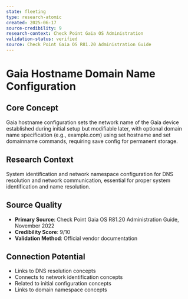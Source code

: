 ```yaml
---
state: fleeting
type: research-atomic
created: 2025-06-17
source-credibility: 9
research-context: Check Point Gaia OS Administration
validation-status: verified
source: Check Point Gaia OS R81.20 Administration Guide
---
```


# Gaia Hostname Domain Name Configuration

## Core Concept
Gaia hostname configuration sets the network name of the Gaia device established during initial setup but modifiable later, with optional domain name specification (e.g., example.com) using set hostname and set domainname commands, requiring save config for permanent storage.

## Research Context
System identification and network namespace configuration for DNS resolution and network communication, essential for proper system identification and name resolution.

## Source Quality
- **Primary Source**: Check Point Gaia OS R81.20 Administration Guide, November 2022
- **Credibility Score**: 9/10
- **Validation Method**: Official vendor documentation

## Connection Potential
- Links to DNS resolution concepts
- Connects to network identification concepts
- Related to initial configuration concepts
- Links to domain namespace concepts